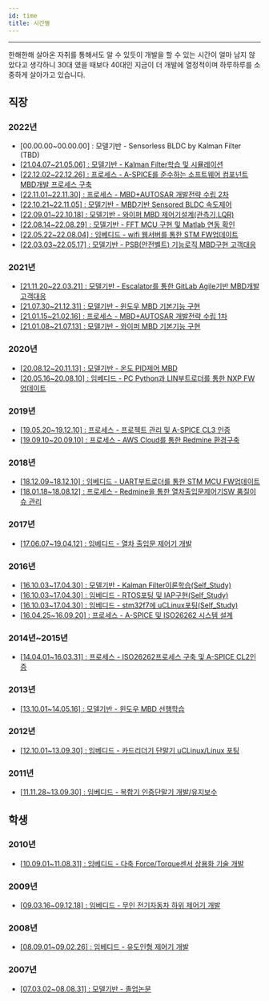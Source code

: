 ```yaml
---
id: time
title: 시간별
---
```

---
한해한해 살아온 자취를 통해서도 알 수 있듯이 개발을 할 수 있는 시간이 얼마 남지 않았다고 생각하니 30대 였을 때보다 40대인 지금이 더 개발에 열정적이며 하루하루를 소중하게 살아가고 있습니다.

## 직장
### 2022년
* [00.00.00~00.00.00] : 모델기반 - Sensorless BLDC by Kalman Filter (TBD)
* [[21.04.07~21.05.06] : 모델기반 - Kalman Filter학습 및 시뮬레이션](/docs/mycareer/contents/mymbd#mymbd-bldc-kalman-simulation-study)
* [[22.12.02~22.12.26] : 프로세스 - A-SPICE를 준수하는 소프트웨어 컴포넌트 MBD개발 프로세스 구축](/docs/mycareer/contents/myprocess#myprocess-esc-swc-by-mbd-aspice)
* [[22.11.01~22.11.30] : 프로세스 - MBD+AUTOSAR 개발전략 수립 2차](/docs/mycareer/contents/myprocess#myprocess-mbdautosar-strategy2)
* [[22.10.21~22.11.05] : 모델기반 - MBD기반 Sensored BLDC 속도제어](/docs/mycareer/contents/mymbd#mymbd-bldc-sensered)
* [[22.09.01~22.10.18] : 모델기반 - 와이퍼 MBD 제어기설계(관측기,LQR)](/docs/mycareer/contents/mymbd#mymbd-wiper-lqr)
* [[22.08.14~22.08.29] : 모델기반 - FFT MCU 구현 및 Matlab 연동 확인](/docs/mycareer/contents/mymbd#mymbd-wiper-fft)
* [[22.05.22~22.08.04] : 임베디드 - wifi 웹서버를 통한 STM FW업데이트](/docs/mycareer/contents/myembedded#myembedded-bootloader-fota)
* [[22.03.03~22.05.17] : 모델기반 - PSB(안전벨트) 기능로직 MBD구현 고객대응](/docs/mycareer/contents/mymbd#mymbd-customer-psb)
### 2021년
* [[21.11.20~22.03.21] : 모델기반 - Escalator를 통한 GitLab Agile기반 MBD개발 고객대응](/docs/mycareer/contents/mymbd#myprocess-mbdagile-esc-dev)
* [[21.07.30~21.12.31] : 모델기반 - 윈도우 MBD 기본기능 구현](/docs/mycareer/contents/mymbd#mymbd-window-func)
* [[21.01.15~21.02.16] : 프로세스 - MBD+AUTOSAR 개발전략 수립 1차](/docs/mycareer/contents/myprocess#myprocess-mbdautosar-strategy1)
* [[21.01.08~21.07.13] : 모델기반 - 와이퍼 MBD 기본기능 구현](/docs/mycareer/contents/mymbd#mymbd-wiper-func)
### 2020년
* [[20.08.12~20.11.13] : 모델기반 - 온도 PID제어 MBD](/docs/mycareer/contents/mymbd#mymbd-start-temp-pid)
* [[20.05.16~20.08.10] : 임베디드 - PC Python과 LIN부트로더를 통한 NXP FW업데이트](/docs/mycareer/contents/myembedded#myembedded-bootloader-nxp-iap)
### 2019년
* [[19.05.20~19.12.10] : 프로세스 - 프로젝트 관리 및 A-SPICE CL3 인증](/docs/mycareer/contents/myprocess#myprocess-std-cl3)
* [[19.09.10~20.09.10] : 프로세스 - AWS Cloud를 통한 Redmine 환경구축](/docs/mycareer/contents/myprocess#myprocess-management-aws-redmine)
### 2018년
* [[18.12.09~18.12.10] : 임베디드 - UART부트로더를 통한 STM MCU FW업데이트](/docs/mycareer/contents/myembedded#myembedded-bootloader-stm-iap)
* [[18.01.18~18.08.12] : 프로세스 - Redmine을 통한 열차출입문제어기SW 품질이슈 관리](/docs/mycareer/contents/myprocess#myprocess-management-redmine)
### 2017년
* [[17.06.07~19.04.12] : 임베디드 - 열차 출입문 제어기 개발](/docs/mycareer/contents/myembedded#myembedded-controller-train)
### 2016년
* [[16.10.03~17.04.30] : 모델기반 - Kalman Filter이론학습(Self_Study)](/docs/mycareer/contents/mymbd#mymbd-kalman-therom-study)
* [[16.10.03~17.04.30] : 임베디드 - RTOS포팅 및 IAP구현(Self_Study)](/docs/mycareer/contents/myembedded#myembedded-bootloader-iap)
* [[16.10.03~17.04.30] : 임베디드 - stm32f7에 uCLinux포팅(Self_Study)](/docs/mycareer/contents/myembedded#myembedded-linux-stm32f7)
* [[16.04.25~16.09.20] : 프로세스 - A-SPICE 및 ISO26262 시스템 설계](/docs/mycareer/contents/myprocess#myprocess-std-sys-design)
### 2014년~2015년
* [[14.04.01~16.03.31] : 프로세스 - ISO26262프로세스 구축 및 A-SPICE CL2인증](/docs/mycareer/contents/myprocess#myprocess-std-cl2)
### 2013년
* [[13.10.01~14.05.16] : 모델기반 - 윈도우 MBD 선행학습](/docs/mycareer/contents/mymbd#mymbd-window-basic)
### 2012년
* [[12.10.01~13.09.30] : 임베디드 - 카드리더기 단말기 uCLinux/Linux 포팅](/docs/mycareer/contents/myembedded#myembedded-linux-porting)
### 2011년
* [[11.11.28~13.09.30] : 임베디드 - 복합기 인증단말기 개발/유지보수](/docs/mycareer/contents/myembedded#myembedded-linux-maintenance)

## 학생
### 2010년
* [[10.09.01~11.08.31] : 임베디드 - 다축 Force/Torque센서 상용화 기술 개발](/docs/mycareer/contents/myembedded#myembedded-sensor-ft)
### 2009년
* [[09.03.16~09.12.18] : 임베디드 - 무인 전기자동차 하위 제어기 개발](/docs/mycareer/contents/myembedded#myembedded-controller-kist)
### 2008년
* [[08.09.01~09.02.26] : 임베디드 - 유도인형 제어기 개발](/docs/mycareer/contents/myembedded#myembedded-controller-judo)
### 2007년
* [[07.03.02~08.08.31] : 모델기반 - 졸업논문](/docs/mycareer/contents/mymbd#mymbd-start-graduation)
